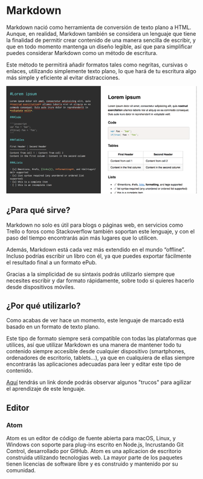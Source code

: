 # Markdown

Markdown nació como herramienta de conversión de texto plano a HTML. Aunque, en realidad, Markdown también se considera un lenguaje que tiene la finalidad de permitir crear contenido de una manera sencilla de escribir, y que en todo momento mantenga un diseño legible, así que para simplificar puedes considerar Markdown como un método de escritura.

Este método te permitirá añadir formatos tales como negritas, cursivas o enlaces, utilizando simplemente texto plano, lo que hará de tu escritura algo más simple y eficiente al evitar distracciones.

![](/assets/EjemMarkdown1.PNG)

## ¿Para qué sirve?

Markdown no solo es útil para blogs o páginas web, en servicios como Trello o foros como Stackoverflow también soportan este lenguaje, y con el paso del tiempo encontrarás aún más lugares que lo utilicen.

Además, Markdown está cada vez más extendido en el mundo “offline”. Incluso podrías escribir un libro con él, ya que puedes exportar fácilmente el resultado final a un formato ePub.

Gracias a la simplicidad de su sintaxis podrás utilizarlo siempre que necesites escribir y dar formato rápidamente, sobre todo si quieres hacerlo desde dispositivos móviles.

## ¿Por qué utilizarlo?

Como acabas de ver hace un momento, este lenguaje de marcado está basado en un formato de texto plano.

Este tipo de formato siempre será compatible con todas las plataformas que utilices, así que utilizar Markdown es una manera de mantener todo tu contenido siempre accesible desde cualquier dispositivo (smartphones, ordenadores de escritorio, tablets…), ya que en cualquiera de ellas siempre encontrarás las aplicaciones adecuadas para leer y editar este tipo de contenido.

[Aquí]("http://joedicastro.com/pages/markdown.html") tendrás un link donde podrás observar algunos "trucos" para agilizar el aprendizaje de este lenguaje.

## Editor

### Atom

Atom es un editor de código de fuente abierta para macOS, Linux, y Windows con soporte para plug-ins escrito en Node.js, Incrustando Git Control, desarrollado por GitHub. Atom es una aplicacion de escritorio construida utilizando tecnologias web. La mayor parte de los paquetes tienen licencias de software libre y es construido y mantenido por su comunidad.

